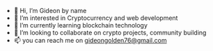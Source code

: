 - 👋 Hi, I’m Gideon by name
- 👀 I’m interested in Cryptocurrency and web development
- 🌱 I’m currently learning blockchain technology
- 💞️ I’m looking to collaborate on crypto projects, community building
- 📫 you can reach me on gideongolden76@gmail.com

<!---
Giddy314/Giddy314 is a ✨ special ✨ repository because its `README.md` (this file) appears on your GitHub profile.
You can click the Preview link to take a look at your changes.
--->
